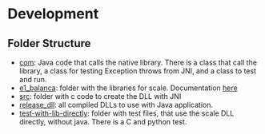 # Development

## Folder Structure
* [com](./com/): Java code that calls the native library. There is a class that call the library, a class for testing Exception throws from JNI, and a class to test and run.
* [e1_balanca](./e1_balanca/): folder with the libraries for scale. Documentation [here](https://elgindevelopercommunity.github.io/group__g5.html)
* [src](./src/): folder with c code to create the DLL with JNI
* [release_dll](./release_dlls/): all compiled DLLs to use with Java application.
* [test-with-lib-directly](./test-with-lib-directly/): folder with test files, that use the scale DLL directly, without java. There is a C and python test.